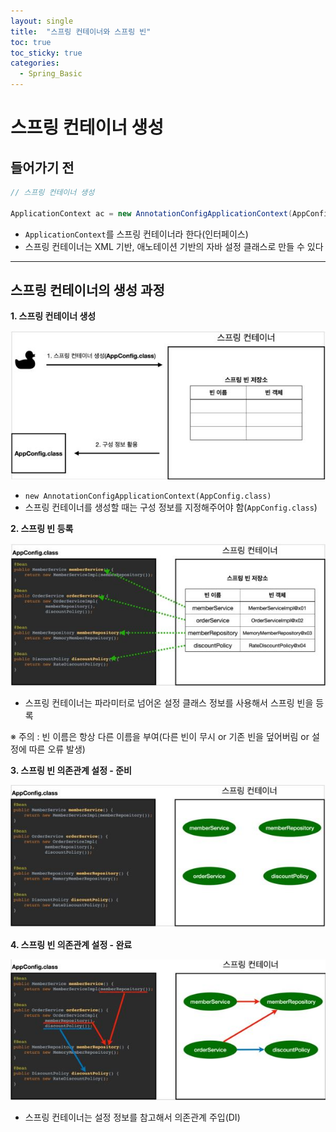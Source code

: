 ```yaml
---
layout: single
title:  "스프링 컨테이너와 스프링 빈"
toc: true
toc_sticky: true
categories:
  - Spring_Basic
---
```


#  스프링 컨테이너 생성



## 들어가기 전

```java
// 스프링 컨테이너 생성

ApplicationContext ac = new AnnotationConfigApplicationContext(AppConfig.class);
```

- `ApplicationContext`를 스프링 컨테이너라 한다(인터페이스)
- 스프링 컨테이너는 XML 기반, 애노테이션 기반의 자바 설정 클래스로 만들 수 있다  



---



## 스프링 컨테이너의 생성 과정



**1. 스프링 컨테이너 생성**

![](/assets/images/2022-02-16-springContainer/1.JPG)

- `new AnnotationConfigApplicationContext(AppConfig.class)`
- 스프링 컨테이너를 생성할 때는 구성 정보를 지정해주어야 함(`AppConfig.class`)  



**2. 스프링 빈 등록**

![](/assets/images/2022-02-16-springContainer/2.JPG)

- 스프링 컨테이너는 파라미터로 넘어온 설정 클래스 정보를 사용해서 스프링 빈을 등록

※ 주의 : 빈 이름은 항상 다른 이름을 부여(다른 빈이 무시 or 기존 빈을 덮어버림 or 설정에 따른 오류 발생)  



**3. 스프링 빈 의존관계 설정 - 준비**

![](/assets/images/2022-02-16-springContainer/3.JPG)  



**4. 스프링 빈 의존관계 설정 - 완료**

![](/assets/images/2022-02-16-springContainer/4.JPG)

- 스프링 컨테이너는 설정 정보를 참고해서 의존관계 주입(DI)

